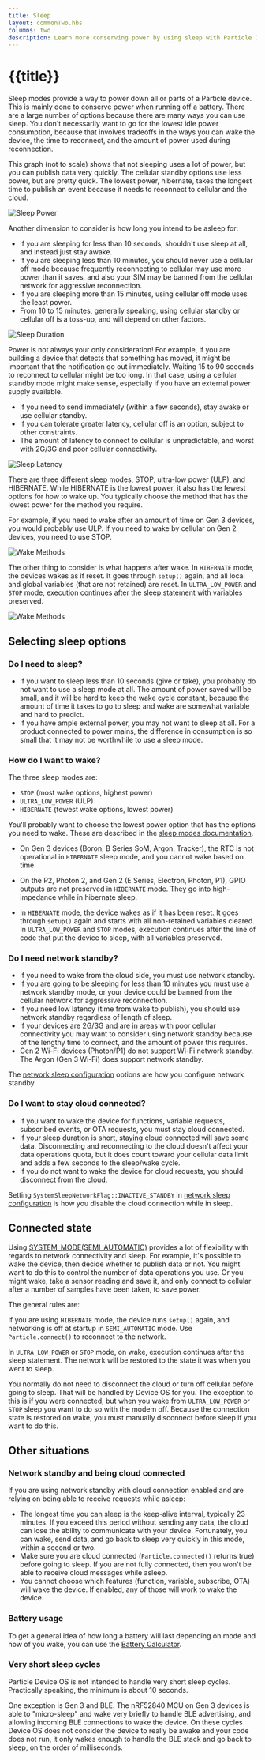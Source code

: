 ```yaml
---
title: Sleep
layout: commonTwo.hbs
columns: two
description: Learn more conserving power by using sleep with Particle IoT devices
---
```


# {{title}}

Sleep modes provide a way to power down all or parts of a Particle device. This is mainly done to conserve power when running off a battery. There are a large number of options because there are many ways you can use sleep. You don't necessarily want to go for the lowest idle power consumption, because that involves tradeoffs in the ways you can wake the device, the time to reconnect, and the amount of power used during reconnection.

This graph (not to scale) shows that not sleeping uses a lot of power, but you can publish data very quickly. The cellular standby options use less power, but are pretty quick. The lowest power, hibernate, takes the longest time to publish an event because it needs to reconnect to cellular and the cloud.

![Sleep Power](/assets/images/tutorials/sleep-power.png)

Another dimension to consider is how long you intend to be asleep for:

- If you are sleeping for less than 10 seconds, shouldn't use sleep at all, and instead just stay awake.
- If you are sleeping less than 10 minutes, you should never use a cellular off mode because frequently reconnecting to cellular may use more power than it saves, and also your SIM may be banned from the cellular network for aggressive reconnection.
- If you are sleeping more than 15 minutes, using cellular off mode uses the least power.
- From 10 to 15 minutes, generally speaking, using cellular standby or cellular off is a toss-up, and will depend on other factors.

![Sleep Duration](/assets/images/tutorials/sleep-duration2.png)

Power is not always your only consideration! For example, if you are building a device that detects that something has moved, it might be important that the notification go out immediately. Waiting 15 to 90 seconds to reconnect to cellular might be too long. In that case, using a cellular standby mode might make sense, especially if you have an external power supply available.

- If you need to send immediately (within a few seconds), stay awake or use cellular standby.
- If you can tolerate greater latency, cellular off is an option, subject to other constraints.
- The amount of latency to connect to cellular is unpredictable, and worst with 2G/3G and poor cellular connectivity.

![Sleep Latency](/assets/images/tutorials/sleep-latency.png)

There are three different sleep modes, STOP, ultra-low power (ULP), and HIBERNATE. While HIBERNATE is the lowest power, it also has the fewest options for how to wake up. You typically choose the method that has the lowest power for the method you require.

For example, if you need to wake after an amount of time on Gen 3 devices, you would probably use ULP. If you need to wake by cellular on Gen 2 devices, you need to use STOP.

![Wake Methods](/assets/images/tutorials/wake-methods.png)


The other thing to consider is what happens after wake. In `HIBERNATE` mode, the devices wakes as if reset. It goes through `setup()` again, and all local and global variables (that are not retained) are reset. In `ULTRA_LOW_POWER` and `STOP` mode, execution continues after the sleep statement with variables preserved.

![Wake Methods](/assets/images/tutorials/sleep-variables.png)


## Selecting sleep options

### Do I need to sleep?

- If you want to sleep less than 10 seconds (give or take), you probably do not want to use a sleep mode at all. The amount of power saved will be small, and it will be hard to keep the wake cycle constant, because the amount of time it takes to go to sleep and wake are somewhat variable and hard to predict.
- If you have ample external power, you may not want to sleep at all. For a product connected to power mains, the difference in consumption is so small that it may not be worthwhile to use a sleep mode. 

### How do I want to wake?

The three sleep modes are:

- `STOP` (most wake options, highest power)
- `ULTRA_LOW_POWER` (ULP)
- `HIBERNATE` (fewest wake options, lowest power)

You'll probably want to choose the lowest power option that has the options you need to wake. These are described in the [sleep modes documentation](/reference/device-os/api/sleep-sleep/stop-systemsleepmode/).

- On Gen 3 devices (Boron, B Series SoM, Argon, Tracker), the RTC is not operational in `HIBERNATE` sleep mode, and you cannot wake based on time.

- On the P2, Photon 2, and Gen 2 (E Series, Electron, Photon, P1), GPIO outputs are not preserved in `HIBERNATE` mode. They go into high-impedance while in hibernate sleep.

- In `HIBERNATE` mode, the device wakes as if it has been reset. It goes through `setup()` again and starts with all non-retained variables cleared. In `ULTRA_LOW_POWER` and `STOP` modes, execution continues after the line of code that put the device to sleep, with all variables preserved.

### Do I need network standby?

- If you need to wake from the cloud side, you must use network standby.
- If you are going to be sleeping for less than 10 minutes you must use a network standby mode, or your device could be banned from the cellular network for aggressive reconnection.
- If you need low latency (time from wake to publish), you should use network standby regardless of length of sleep.
- If your devices are 2G/3G and are in areas with poor cellular connectivity you may want to consider using network standby because of the lengthy time to connect, and the amount of power this requires.
- Gen 2 Wi-Fi devices (Photon/P1) do not support Wi-Fi network standby. The Argon (Gen 3 Wi-Fi) does support network standby.

The [network sleep configuration](/reference/device-os/api/sleep-sleep/network-systemsleepconfiguration/) options are how you configure network standby.

### Do I want to stay cloud connected?

- If you want to wake the device for functions, variable requests, subscribed events, or OTA requests, you must stay cloud connected.
- If your sleep duration is short, staying cloud connected will save some data. Disconnecting and reconnecting to the cloud doesn't affect your data operations quota, but it does count toward your cellular data limit and adds a few seconds to the sleep/wake cycle.
- If you do not want to wake the device for cloud requests, you should disconnect from the cloud.

Setting `SystemSleepNetworkFlag::INACTIVE_STANDBY` in [network sleep configuration](/reference/device-os/api/sleep-sleep/network-systemsleepconfiguration/) is how you disable the cloud connection while in sleep.


## Connected state

Using [SYSTEM_MODE(SEMI_AUTOMATIC)](/reference/device-os/api/system-modes/semi-automatic-mode/) provides a lot of flexibility with regards to network connectivity and sleep. For example, it's possible to wake the device, then decide whether to publish data or not. You might want to do this to control the number of data operations you use. Or you might wake, take a sensor reading and save it, and only connect to cellular after a number of samples have been taken, to save power.

The general rules are:

If you are using `HIBERNATE` mode, the device runs `setup()` again, and networking is off at startup in `SEMI_AUTOMATIC` mode. Use `Particle.connect()` to reconnect to the network.

In `ULTRA_LOW_POWER` or `STOP` mode, on wake, execution continues after the sleep statement. The network will be restored to the state it was when you went to sleep.

You normally do not need to disconnect the cloud or turn off cellular before going to sleep. That will be handled by Device OS for you. The exception to this is if you were connected, but when you wake from `ULTRA_LOW_POWER` or `STOP` sleep you want to do so with the modem off. Because the connection state is restored on wake, you must manually disconnect before sleep if you want to do this.

## Other situations

### Network standby and being cloud connected

If you are using network standby with cloud connection enabled and are relying on being able to receive requests while asleep:

- The longest time you can sleep is the keep-alive interval, typically 23 minutes. If you exceed this period without sending any data, the cloud can lose the ability to communicate with your device. Fortunately, you can wake, send data, and go back to sleep very quickly in this mode, within a second or two.
- Make sure you are cloud connected (`Particle.connected()` returns true) before going to sleep. If you are not fully connected, then you won't be able to receive cloud messages while asleep.
- You cannot choose which features (function, variable, subscribe, OTA) will wake the device. If enabled, any of those will work to wake the device.

### Battery usage

To get a general idea of how long a battery will last depending on mode and how of you wake, you can use the [Battery Calculator](https://particle-iot.github.io/BatteryCalculator/).

### Very short sleep cycles

Particle Device OS is not intended to handle very short sleep cycles. Practically speaking, the minimum is about 10 seconds.

One exception is Gen 3 and BLE. The nRF52840 MCU on Gen 3 devices is able to "micro-sleep" and wake very briefly to handle BLE advertising, and allowing incoming BLE connections to wake the device. On these cycles Device OS does not consider the device to really be awake and your code does not run, it only wakes enough to handle the BLE stack and go back to sleep, on the order of milliseconds.


